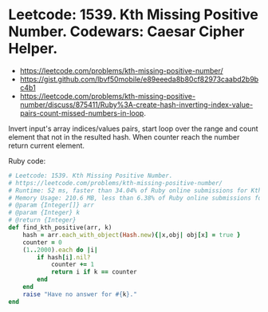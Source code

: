 # Leetcode: 1539. Kth Missing Positive Number. Codewars: Caesar Cipher Helper.

- https://leetcode.com/problems/kth-missing-positive-number/
- https://gist.github.com/lbvf50mobile/e89eeeda8b80cf82973caabd2b9bc4b1
- https://leetcode.com/problems/kth-missing-positive-number/discuss/875411/Ruby%3A-create-hash-inverting-index-value-pairs-count-missed-numbers-in-loop.


Invert input's array indices/values pairs, start loop over the range and count element that not in the resulted hash. When counter reach the number return current element.

Ruby code:
```Ruby
# Leetcode: 1539. Kth Missing Positive Number.
# https://leetcode.com/problems/kth-missing-positive-number/
# Runtime: 52 ms, faster than 34.04% of Ruby online submissions for Kth Missing Positive Number.
# Memory Usage: 210.6 MB, less than 6.38% of Ruby online submissions for Kth Missing Positive Number.
# @param {Integer[]} arr
# @param {Integer} k
# @return {Integer}
def find_kth_positive(arr, k)
    hash = arr.each_with_object(Hash.new){|x,obj| obj[x] = true }
    counter = 0
    (1..2000).each do |i|
        if hash[i].nil?
            counter += 1
            return i if k == counter
        end
    end
    raise "Have no answer for #{k}."
end
```